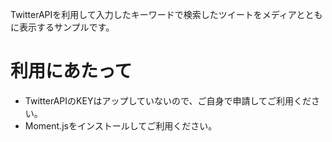 TwitterAPIを利用して入力したキーワードで検索したツイートをメディアとともに表示するサンプルです。

# 利用にあたって 
* TwitterAPIのKEYはアップしていないので、ご自身で申請してご利用ください。
* Moment.jsをインストールしてご利用ください。
